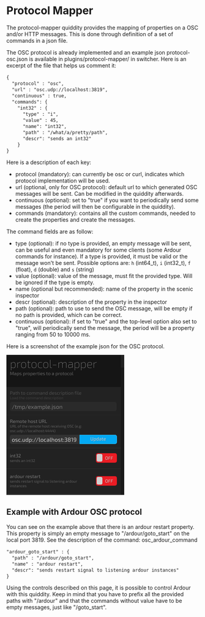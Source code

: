 Protocol Mapper
=======

The protocol-mapper quiddity provides the mapping of properties on a OSC and/or HTTP messages. This is done through definition of a set of commands in a json file.

The OSC protocol is already implemented and an example json protocol-osc.json is available in plugins/protocol-mapper/ in switcher. Here is an excerpt of the file that helps us comment it:
```
{
  "protocol" : "osc",
  "url" : "osc.udp://localhost:3819",
  "continuous" : true,
  "commands": {
    "int32" : {
      "type" : "i",
      "value" : 45,
      "name": "int32",
      "path" : "/what/a/pretty/path",
      "descr": "sends an int32"
    }
}
```


Here is a description of each key:

* protocol (mandatory): can currently be osc or curl, indicates which protocol implementation will be used.
* url (optional, only for OSC protocol): default url to which generated OSC messages will be sent. Can be modified in the quiddity afterwards.
* continuous (optional): set to "true" if you want to periodically send some messages (the period will then be configurable in the quiddity).
* commands (mandatory): contains all the custom commands, needed to create the properties and create the messages.

The command fields are as follow:
* type (optional): if no type is provided, an empty message will be sent, can be useful and even mandatory for some clients (some Ardour commands for instance). If a type is provided, it must be valid or the message won't be sent. Possible options are: `h` (int64_t), `i` (int32_t), `f` (float), `d` (double) and `s` (string)
* value (optional): value of the message, must fit the provided type. Will be ignored if the type is empty.
* name (optional but recommended): name of the property in the scenic inspector
* descr (optional): description of the property in the inspector
* path (optional): path to use to send the OSC message, will be empty if no path is provided, which can be correct.
* continuous (optional): if set to "true" and the top-level option also set to "true", will periodically send the message, the period will be a property ranging from 50 to 10000 ms.

Here is a screenshot of the example json for the OSC protocol.

![Property to OSC mapper in scenic (example json)](mapper_prop_osc.png?raw=true "Protocol mapper in scenic")

Example with Ardour OSC protocol
--------------------------------

You can see on the example above that there is an ardour restart property. This property is simply an empty message to "/ardour/goto_start" on the local port 3819. See the description of the command:
osc_ardour_command
```
"ardour_goto_start" : {
  "path" : "/ardour/goto_start",
  "name" : "ardour restart",
  "descr": "sends restart signal to listening ardour instances"
}
```

Using the controls described on this page, it is possible to control Ardour with this quiddity. Keep in mind that you have to prefix all the provided paths with "/ardour" and that the commands without value have to be empty messages, just like "/goto_start".

